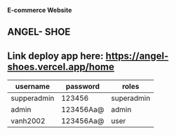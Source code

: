 **E-commerce Website**
## ANGEL- SHOE
## Link deploy app here: https://angel-shoes.vercel.app/home
|   username   |  password    |   roles  |
|--------------|--------------|----------|
| supperadmin  |   123456     |superadmin|
| admin        |   123456Aa@  |  admin   |
| vanh2002     | 123456Aa@    |  user    |
